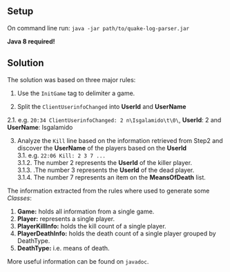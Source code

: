 Setup
----------------------------------------------------------
On command line run: `java -jar path/to/quake-log-parser.jar`

**Java 8 required!**


Solution
----------------------------------------------------------
The solution was based on three major rules:

1. Use the `InitGame` tag to delimiter a game.

2. Split the `ClientUserinfoChanged` into **UserId** and **UserName** <br />
		
  2.1. e.g. `20:34 ClientUserinfoChanged: 2 n\Isgalamido\t\0\`, **UserId**: 2 and **UserName**: Isgalamido

3. Analyze the `Kill` line based on the information retrieved from Step2 and discover the **UserName** of the players based on the **UserId**<br />
		3.1. e.g. `22:06 Kill: 2 3 7 ...`<br />
				3.1.2. The number 2 represents the **UserId** of the killer player.<br />
				3.1.3. .The number 3 represents the **UserId** of the dead player.<br />
				3.1.4. The number 7 represents an item on the  **MeansOfDeath** list.
				
The information extracted from the rules where used to generate some *Classes*:		
		
1. **Game:** holds all information from a single game.
2. **Player:** represents a single player.
3. **PlayerKillInfo:** holds the kill count of a single player.
4. **PlayerDeathInfo:** holds the death count of a single player grouped by DeathType.
5. **DeathType:** i.e. means of death.

More useful information can be found on `javadoc`.